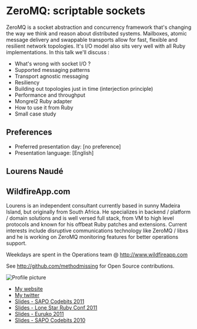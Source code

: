 # ZeroMQ: scriptable sockets

ZeroMQ is a socket abstraction and concurrency framework that's changing the way we think and reason about distributed systems. Mailboxes, atomic message delivery and swappable transports allow for fast, flexible and resilient network topologies. It's I/O model also sits very well with all Ruby implementations. In this talk we'll discuss :

- What's wrong with socket I/O ?
- Supported messaging patterns
- Transport agnostic messaging
- Resiliency
- Building out topologies just in time (interjection principle)
- Performance and throughput
- Mongrel2 Ruby adapter
- How to use it from Ruby
- Small case study

## Preferences

- Preferred presentation day: [no preference]
- Presentation language: [English]

## Lourens Naudé 

## WildfireApp.com

Lourens is an independent consultant currently based in sunny Madeira Island, but originally from South Africa. He specializes in backend / platform / domain solutions and is well versed full stack, from VM to high level protocols and known for his offbeat Ruby patches and extensions. Current interests include disruptive communications technology like ZeroMQ / libxs and he is working on ZeroMQ monitoring features for better operations support.

Weekdays are spent in the Operations team @ http://www.wildfireapp.com

See http://github.com/methodmissing for Open Source contributions.

![Profile picture](https://github.com/methodmissing/sprk2012-cfp/raw/master/lourens_naude-zeromq_scriptable_sockets/profile_picture.jpg)

- [My website](http://www.methodmissing.com)
- [My twitter](https://twitter.com/#!/methodmissing)
- [Slides - SAPO Codebits 2011](http://www.slideshare.net/methodmissing/sapo-codebits-2011)
- [Slides - Lone Star Ruby Conf 2011](http://www.slideshare.net/methodmissing/in-the-loop-lone-star-ruby-conference)
- [Slides - Euruko 2011](http://www.slideshare.net/methodmissing/euruko-2011-in-the-loop)
- [Slides - SAPO Codebits 2010](http://www.slideshare.net/methodmissing/event-driven-architecture)
